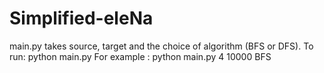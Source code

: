 # Simplified-eleNa

main.py takes source, target and the choice of algorithm (BFS or DFS).
To run:
python main.py <source> <target> <type of algorithm>
For example : python main.py 4 10000 BFS
